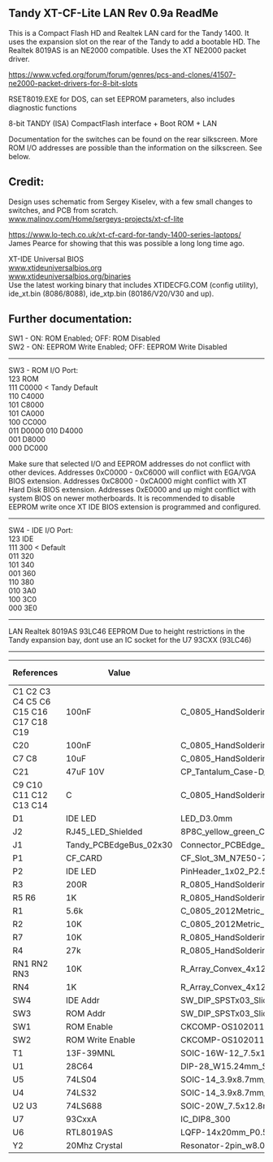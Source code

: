 Tandy XT-CF-Lite LAN Rev 0.9a ReadMe
----------------------------
This is a Compact Flash HD and Realtek LAN card for the Tandy 1400. It uses the expansion slot on the rear of the Tandy to add a bootable HD. 
The Realtek 8019AS is an NE2000 compatible. Uses the XT NE2000 packet driver. 

https://www.vcfed.org/forum/forum/genres/pcs-and-clones/41507-ne2000-packet-drivers-for-8-bit-slots


RSET8019.EXE for DOS, can set EEPROM parameters, also includes diagnostic functions

8-bit TANDY (ISA) CompactFlash interface + Boot ROM + LAN

Documentation for the switches can be found on the rear silkscreen. More ROM I/O addresses are possible than the information on the silkscreen. See below.

Credit:
-------
Design uses schematic from Sergey Kiselev, with a few small changes to switches, and PCB from scratch.\
www.malinov.com/Home/sergeys-projects/xt-cf-lite


https://www.lo-tech.co.uk/xt-cf-card-for-tandy-1400-series-laptops/
James Pearce for showing that this was possible a long long time ago.

XT-IDE Universal BIOS\
www.xtideuniversalbios.org  
www.xtideuniversalbios.org/binaries  
Use the latest working binary that includes XTIDECFG.COM (config utility), ide_xt.bin (8086/8088), ide_xtp.bin (80186/V20/V30 and up).




Further documentation:
----------------------

SW1 - ON: ROM Enabled; OFF: ROM Disabled\
SW2 - ON: EEPROM Write Enabled; OFF: EEPROM Write Disabled

---

SW3 - ROM I/O Port:  
123 ROM  
111 C0000  < Tandy Default  
110 C4000  
101 C8000  
101 CA000  
100 CC000  
011 D0000 
010 D4000  
001 D8000  
000 DC000  

Make sure that selected I/O and EEPROM addresses do not conflict with other devices.
Addresses 0xC0000 - 0xC6000 will conflict with EGA/VGA BIOS extension.
Addresses 0xC8000 - 0xCA000 might conflict with XT Hard Disk BIOS extension.
Addresses 0xE0000 and up might conflict with system BIOS on newer motherboards.
It is recommended to disable EEPROM write once XT IDE BIOS extension is programmed and configured.

---

SW4 - IDE I/O Port:  
123 IDE  
111 300 < Default  
011 320  
101 340  
001 360  
110 380  
010 3A0  
100 3C0  
000 3E0  

---

LAN 
Realtek 8019AS 93LC46 EEPROM
Due to height restrictions in the Tandy expansion bay, dont use an IC socket for the U7 93CXX   (93LC46)



---

| References | Value | Footprint | Quantity Per PCB |
|---|---|---|---|
| C1 C2 C3 C4 C5 C6 C15 C16 C17 C18 C19 | 100nF | C_0805_HandSoldering | 11 |
| C20 | 100nF | C_0805_HandSoldering | 1 |
| C7 C8 | 10uF | C_0805_HandSoldering | 2 |
| C21 | 47uF 10V | CP_Tantalum_Case-D_EIA-7343-31_Hand | 1 |
| C9 C10 C11 C12 C13 C14 | C | C_0805_HandSoldering | 6 |
| D1 | IDE LED | LED_D3.0mm | 1 |
| J2 | RJ45_LED_Shielded | 8P8C_yellow_green_Ckmtw_C133529 | 1 |
| J1 | Tandy_PCBEdgeBus_02x30 | Connector_PCBEdge_Tandy1400LT | 1 |
| P1 | CF_CARD | CF_Slot_3M_N7E50-7516TS0884 | 1 |
| P2 | IDE LED | PinHeader_1x02_P2.54mm_Horizontal | 1 |
| R3 | 200R | R_0805_HandSoldering | 1 |
| R5 R6 | 1K | R_0805_HandSoldering | 2 |
| R1 | 5.6k | C_0805_2012Metric_Pad1.15x1.40mm_HandSolder | 1 |
| R2 | 10K | C_0805_2012Metric_Pad1.15x1.40mm_HandSolder | 1 |
| R7 | 10K | R_0805_HandSoldering | 1 |
| R4 | 27k | R_0805_HandSoldering | 1 |
| RN1 RN2 RN3 | 10K | R_Array_Convex_4x1206 | 3 |
| RN4 | 1K | R_Array_Convex_4x1206 | 1 |
| SW4 | IDE Addr | SW_DIP_SPSTx03_Slide_9.78x9.8mm_W7.62mm_P2.54mm | 1 |
| SW3 | ROM Addr | SW_DIP_SPSTx03_Slide_9.78x9.8mm_W7.62mm_P2.54mm | 1 |
| SW1 | ROM Enable | CKCOMP-OS102011MA1QN1 | 1 |
| SW2 | ROM Write Enable | CKCOMP-OS102011MA1QN1 | 1 |
| T1 | 13F-39MNL | SOIC-16W-12_7.5x10.3mm_P1.27mm | 1 |
| U1 | 28C64 | DIP-28_W15.24mm_Socket | 1 |
| U5 | 74LS04 | SOIC-14_3.9x8.7mm_P1.27mm | 1 |
| U4 | 74LS32 | SOIC-14_3.9x8.7mm_P1.27mm | 1 |
| U2 U3 | 74LS688 | SOIC-20W_7.5x12.8mm_P1.27mm | 2 |
| U7 | 93CxxA | IC_DIP8_300 | 1 |
| U6 | RTL8019AS | LQFP-14x20mm_P0.5mmRealtek | 1 |
| Y2 | 20Mhz Crystal | Resonator-2pin_w8.0mm_h3.5mm | 1 |
